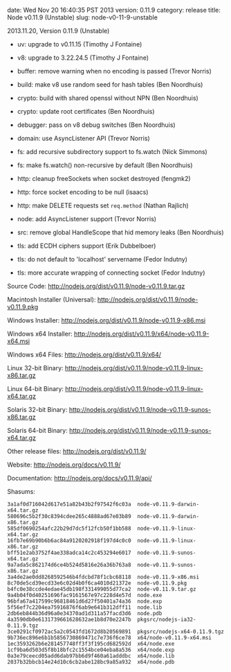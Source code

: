 date: Wed Nov 20 16:40:35 PST 2013
version: 0.11.9
category: release
title: Node v0.11.9 (Unstable)
slug: node-v0-11-9-unstable

2013.11.20, Version 0.11.9 (Unstable)

* uv: upgrade to v0.11.15 (Timothy J Fontaine)

* v8: upgrade to 3.22.24.5 (Timothy J Fontaine)

* buffer: remove warning when no encoding is passed (Trevor Norris)

* build: make v8 use random seed for hash tables (Ben Noordhuis)

* crypto: build with shared openssl without NPN (Ben Noordhuis)

* crypto: update root certificates (Ben Noordhuis)

* debugger: pass on v8 debug switches (Ben Noordhuis)

* domain: use AsyncListener API (Trevor Norris)

* fs: add recursive subdirectory support to fs.watch (Nick Simmons)

* fs: make fs.watch() non-recursive by default (Ben Noordhuis)

* http: cleanup freeSockets when socket destroyed (fengmk2)

* http: force socket encoding to be null (isaacs)

* http: make DELETE requests set `req.method` (Nathan Rajlich)

* node: add AsyncListener support (Trevor Norris)

* src: remove global HandleScope that hid memory leaks (Ben Noordhuis)

* tls: add ECDH ciphers support (Erik Dubbelboer)

* tls: do not default to 'localhost' servername (Fedor Indutny)

* tls: more accurate wrapping of connecting socket (Fedor Indutny)


Source Code: http://nodejs.org/dist/v0.11.9/node-v0.11.9.tar.gz

Macintosh Installer (Universal): http://nodejs.org/dist/v0.11.9/node-v0.11.9.pkg

Windows Installer: http://nodejs.org/dist/v0.11.9/node-v0.11.9-x86.msi

Windows x64 Installer: http://nodejs.org/dist/v0.11.9/x64/node-v0.11.9-x64.msi

Windows x64 Files: http://nodejs.org/dist/v0.11.9/x64/

Linux 32-bit Binary: http://nodejs.org/dist/v0.11.9/node-v0.11.9-linux-x86.tar.gz

Linux 64-bit Binary: http://nodejs.org/dist/v0.11.9/node-v0.11.9-linux-x64.tar.gz

Solaris 32-bit Binary: http://nodejs.org/dist/v0.11.9/node-v0.11.9-sunos-x86.tar.gz

Solaris 64-bit Binary: http://nodejs.org/dist/v0.11.9/node-v0.11.9-sunos-x64.tar.gz

Other release files: http://nodejs.org/dist/v0.11.9/

Website: http://nodejs.org/docs/v0.11.9/

Documentation: http://nodejs.org/docs/v0.11.9/api/

Shasums:
```
3a1af0d716042d617e51a82b43b2f97542f6c03a  node-v0.11.9-darwin-x64.tar.gz
580696c5b2f30c8394cdee265c4888ad67e03b89  node-v0.11.9-darwin-x86.tar.gz
585df0690254afc22b29d7dc5f12fcb50f1bb588  node-v0.11.9-linux-x64.tar.gz
16fb7e69b90b6b6ac84a9120202918f197d4c0c0  node-v0.11.9-linux-x86.tar.gz
bff51e2ab3752f4ae338adca14c2c453294e6017  node-v0.11.9-sunos-x64.tar.gz
9a7ada5c862174d6ce4b524d5816e26a36b763a8  node-v0.11.9-sunos-x86.tar.gz
3a4de2ae0dd8268592546b4fdcbd78f1cbc68118  node-v0.11.9-x86.msi
8c70de5cd39ecd33e6c02d4b0f6ca4010d21372e  node-v0.11.9.pkg
b4fc0e38ccde4edae45db198f331499055d77ca2  node-v0.11.9.tar.gz
9a4b04f0d40251696fac9161567e97c228d4e57d  node.exe
96bfa67a417599c96818461d6d27f50401a74a36  node.exp
5f56ef7c2204ea75916876f6ab9e641b312dff11  node.lib
2db6eb844b36d96a0e34370ad1d311a57facd3d6  node.pdb
4a3590db0e6131739661628632ae1b8d70e2247b  pkgsrc/nodejs-ia32-0.11.9.tgz
3ce0291cf0972ac5a2c0543fd1672d8b20569891  pkgsrc/nodejs-x64-0.11.9.tgz
9b736ec896e6b1b5856730869471c7e736f6ce78  x64/node-v0.11.9-x64.msi
1ec3593262b6e281457748ff3f3f195cd682592d  x64/node.exe
1cf9ba6d503d5f8b18bfc2c1554bce04eba8a536  x64/node.exp
0a3e79ceecd05add6dab97bb6d9f460a61adddbc  x64/node.lib
2037b32bbcb14e24d10c6cb2abe128bc9a85a932  x64/node.pdb
```
